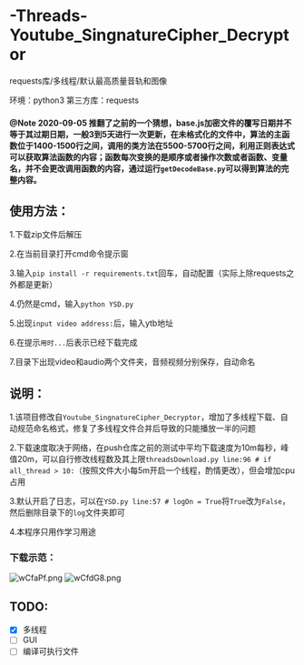 # -Threads-Youtube_SingnatureCipher_Decryptor
requests库/多线程/默认最高质量音轨和图像

环境：python3
第三方库：requests



#### @Note 2020-09-05 推翻了之前的一个猜想，base.js加密文件的覆写日期并不等于其过期日期，一般3到5天进行一次更新，在未格式化的文件中，算法的主函数位于1400-1500行之间，调用的类方法在5500-5700行之间，利用正则表达式可以获取算法函数的内容；函数每次变换的是顺序或者操作次数或者函数、变量名，并不会更改调用函数的内容，通过运行`getDecodeBase.py`可以得到算法的完整内容。



## 使用方法：

1.下载zip文件后解压

2.在当前目录打开cmd命令提示窗

3.输入`pip install -r requirements.txt`回车，自动配置（实际上除requests之外都是更新）

4.仍然是cmd，输入`python YSD.py`

5.出现`input video address:`后，输入ytb地址

6.在提示`用时...`后表示已经下载完成

7.目录下出现video和audio两个文件夹，音频视频分别保存，自动命名

## 说明：

1.该项目修改自`Youtube_SingnatureCipher_Decryptor`，增加了多线程下载、自动规范命名格式，修复了多线程文件合并后导致的只能播放一半的问题

2.下载速度取决于网络，在push仓库之前的测试中平均下载速度为10m每秒，峰值20m，可以自行修改线程数及其上限`threadsDownload.py line:96 # if all_thread > 10:`（按照文件大小每5m开启一个线程，酌情更改），但会增加cpu占用

3.默认开启了日志，可以在`YSD.py line:57 # logOn = True`将`True`改为`False`，然后删除目录下的`log`文件夹即可

4.本程序只用作学习用途

### 下载示范：

![wCfaPf.png](https://s1.ax1x.com/2020/09/03/wCfaPf.png)
![wCfdG8.png](https://s1.ax1x.com/2020/09/03/wCfdG8.png)

## TODO:

- [x] 多线程
- [ ] GUI
- [ ] 编译可执行文件